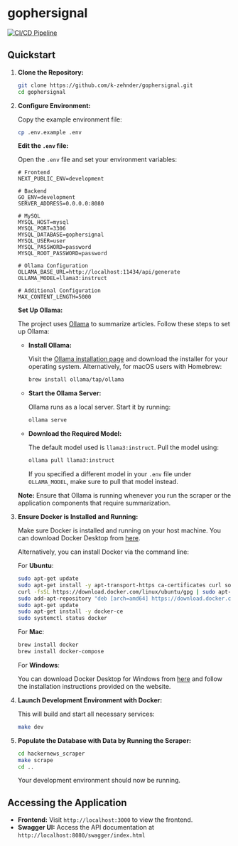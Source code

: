 # gophersignal

[![CI/CD Pipeline](https://github.com/k-zehnder/gophersignal/actions/workflows/workflow.yml/badge.svg)](https://github.com/k-zehnder/gophersignal/actions/workflows/workflow.yml)

## Quickstart

1. **Clone the Repository:**

   ```bash
   git clone https://github.com/k-zehnder/gophersignal.git
   cd gophersignal
   ```

2. **Configure Environment:**

   Copy the example environment file:

   ```bash
   cp .env.example .env
   ```

   **Edit the `.env` file:**

   Open the `.env` file and set your environment variables:

   ```dotenv
   # Frontend
   NEXT_PUBLIC_ENV=development

   # Backend
   GO_ENV=development
   SERVER_ADDRESS=0.0.0.0:8080

   # MySQL
   MYSQL_HOST=mysql
   MYSQL_PORT=3306
   MYSQL_DATABASE=gophersignal
   MYSQL_USER=user
   MYSQL_PASSWORD=password
   MYSQL_ROOT_PASSWORD=password

   # Ollama Configuration
   OLLAMA_BASE_URL=http://localhost:11434/api/generate
   OLLAMA_MODEL=llama3:instruct

   # Additional Configuration
   MAX_CONTENT_LENGTH=5000
   ```

   **Set Up Ollama:**

   The project uses [Ollama](https://ollama.ai/) to summarize articles. Follow these steps to set up Ollama:

   - **Install Ollama:**

     Visit the [Ollama installation page](https://ollama.ai/download) and download the installer for your operating system. Alternatively, for macOS users with Homebrew:

     ```bash
     brew install ollama/tap/ollama
     ```

   - **Start the Ollama Server:**

     Ollama runs as a local server. Start it by running:

     ```bash
     ollama serve
     ```

   - **Download the Required Model:**

     The default model used is `llama3:instruct`. Pull the model using:

     ```bash
     ollama pull llama3:instruct
     ```

     If you specified a different model in your `.env` file under `OLLAMA_MODEL`, make sure to pull that model instead.

   **Note:** Ensure that Ollama is running whenever you run the scraper or the application components that require summarization.

3. **Ensure Docker is Installed and Running:**

   Make sure Docker is installed and running on your host machine. You can download Docker Desktop from [here](https://www.docker.com/products/docker-desktop).

   Alternatively, you can install Docker via the command line:

   For **Ubuntu**:

   ```bash
   sudo apt-get update
   sudo apt-get install -y apt-transport-https ca-certificates curl software-properties-common
   curl -fsSL https://download.docker.com/linux/ubuntu/gpg | sudo apt-key add -
   sudo add-apt-repository "deb [arch=amd64] https://download.docker.com/linux/ubuntu $(lsb_release -cs) stable"
   sudo apt-get update
   sudo apt-get install -y docker-ce
   sudo systemctl status docker
   ```

   For **Mac**:

   ```bash
   brew install docker
   brew install docker-compose
   ```

   For **Windows**:

   You can download Docker Desktop for Windows from [here](https://www.docker.com/products/docker-desktop) and follow the installation instructions provided on the website.

4. **Launch Development Environment with Docker:**

   This will build and start all necessary services:

   ```bash
   make dev
   ```

5. **Populate the Database with Data by Running the Scraper:**

   ```bash
   cd hackernews_scraper
   make scrape
   cd ..
   ```

   Your development environment should now be running.

## Accessing the Application

- **Frontend:** Visit `http://localhost:3000` to view the frontend.
- **Swagger UI:** Access the API documentation at `http://localhost:8080/swagger/index.html`
